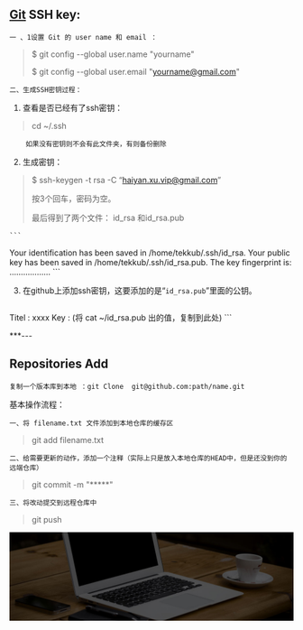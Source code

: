 [Git](https://github.com/"Git") SSH key:
--------
    一 、1设置 Git 的 user name 和 email ：

>$ git config --global user.name "yourname"
>
>$ git config --global user.email "yourname@gmail.com"

    二、生成SSH密钥过程：

1. 查看是否已经有了ssh密钥：
>cd ~/.ssh

        如果没有密钥则不会有此文件夹，有则备份删除
2. 生成密钥：
>$ ssh-keygen -t rsa -C “haiyan.xu.vip@gmail.com”
>
>按3个回车，密码为空。
>
>最后得到了两个文件： id_rsa 和id_rsa.pub

    ```
Your identification has been saved in /home/tekkub/.ssh/id_rsa.
Your public key has been saved in /home/tekkub/.ssh/id_rsa.pub.
The key fingerprint is:
………………
    ```

3. 在github上添加ssh密钥，这要添加的是“`id_rsa.pub`”里面的公钥。

    ```
Titel : xxxx
Key   : (将 cat ~/id_rsa.pub 出的值，复制到此处)
    ```

***---

Repositories Add
----------------
    复制一个版本库到本地 ：git Clone  git@github.com:path/name.git

基本操作流程：

    一、将 filename.txt 文件添加到本地仓库的缓存区

>   git add filename.txt

    二、给需要更新的动作，添加一个注释（实际上只是放入本地仓库的HEAD中，但是还没到你的远端仓库）

>    git commit -m "\*\*\*\*\*"

    三、将改动提交到远程仓库中

>    git push


![banner pic](/public/images/banner.jpg "banner pic")
